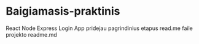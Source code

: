 # Baigiamasis-praktinis
React Node Express Login App
pridejau pagrindinius etapus  read.me faile projekto readme.md
